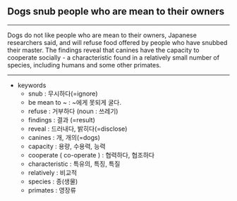 ## Dogs snub people who are mean to their owners

---

Dogs do not like people who are mean to their owners, Japanese researchers said, and will refuse food offered by people who have snubbed their master.
The findings reveal that canines have the capacity to cooperate socially - a characteristic found in a relatively small number of species, including humans and some other primates.

---

- keywords
  - snub : 무시하다(=ignore)
  - be mean to ~ : ~에게 못되게 굴다.
  - refuse : 거부하다 (noun : 쓰레기)
  - findings : 결과 (=result)
  - reveal : 드러내다, 밝히다(=disclose)
  - canines : 개, 개의(=dogs)
  - capacity : 용량, 수용력, 능력
  - cooperate ( co-operate ) : 협력하다, 협조하다
  - characteristic : 특유의, 특징, 특질
  - relatively : 비교적
  - species : 종(생물)
  - primates : 영장류
